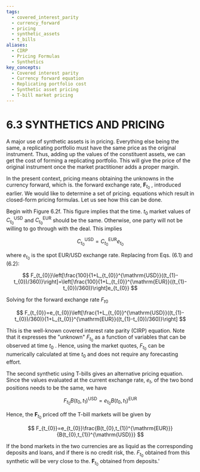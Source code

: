 ```yaml
---
tags:
  - covered_interest_parity
  - currency_forward
  - pricing
  - synthetic_assets
  - t_bills
aliases:
  - CIRP
  - Pricing Formulas
  - Synthetics
key_concepts:
  - Covered interest parity
  - Currency forward equation
  - Replicating portfolio cost
  - Synthetic asset pricing
  - T-bill market pricing
---
```


# 6.3 SYNTHETICS AND PRICING  

A major use of synthetic assets is in pricing. Everything else being the same, a replicating portfolio must have the same price as the original instrument. Thus, adding up the values of the constituent assets, we can get the cost of forming a replicating portfolio. This will give the price of the original instrument once the market practitioner adds a proper margin.  

In the present context, pricing means obtaining the unknowns in the currency forward, which is. the forward exchange rate, $\boldsymbol{F}_{t_{0}}$ , introduced earlier. We would like to determine a set of pricing. equations which result in closed-form pricing formulas. Let us see how this can be done.  

Begin with Figure 6.2f. This figure implies that the time. $t_{0}$ market values of $C_{t_{0}}^{\mathrm{USD}}$ and $C_{t_{0}}^{\mathrm{EUR}}$ should be the same. Otherwise, one party will not be willing to go through with the deal. This implies  

$$
C_{t_{0}}^{\mathrm{USD}}=C_{t_{0}}^{\mathrm{EUR}}e_{t_{0}}
$$  

where $e_{t_{0}}$ is the spot EUR/USD exchange rate. Replacing from Eqs. (6.1) and (6.2):  

$$
F_{t_{0}}\left[\frac{100}{1+L_{t_{0}}^{\mathrm{USD}}((t_{1}-t_{0})/360)}\right]=\left[\frac{100}{1+L_{t_{0}}^{\mathrm{EUR}}((t_{1}-t_{0})/360)}\right]e_{t_{0}}
$$  

Solving for the forward exchange rate $F_{t0}$  

$$
F_{t_{0}}=e_{t_{0}}\left[\frac{1+L_{t_{0}}^{\mathrm{USD}}((t_{1}-t_{0})/360)}{1+L_{t_{0}}^{\mathrm{EUR}}((t_{1}-t_{0})/360)}\right]
$$  

This is the well-known covered interest rate parity (CIRP) equation. Note that it expresses the "unknown" $F_{t_{0}}$ as a function of variables that can be observed at time $t_{0}$ . Hence, using the market quotes, $F_{t_{0}}$ can be numerically calculated at time $t_{0}$ and does not require any forecasting effort.  

The second synthetic using T-bills gives an alternative pricing equation. Since the values evaluated at the current exchange rate, $e_{t},$ of the two bond positions needs to be the same, we have  

$$
F_{t_{0}}B(t_{0},t_{1})^{\mathrm{USD}}=e_{t_{0}}B(t_{0},t_{1})^{\mathrm{EUR}}
$$  

Hence, the $\boldsymbol{F}_{t_{0}}$ priced off the T-bill markets will be given by  

$$
F_{t_{0}}=e_{t_{0}}\frac{B(t_{0},t_{1})^{\mathrm{EUR}}}{B(t_{0},t_{1})^{\mathrm{USD}}}
$$  

If the bond markets in the two currencies are as liquid as the corresponding deposits and loans, and if there is no credit risk, the. $F_{t_{0}}$ obtained from this synthetic will be very close to the. $\boldsymbol{F}_{t_{0}}$ obtained from deposits.'  

